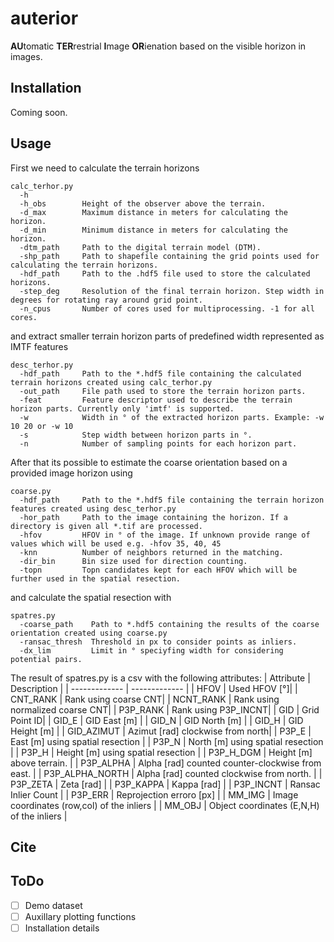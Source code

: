 # auterior
**AU**tomatic **TER**restrial **I**mage **OR**ienation based on the visible horizon in images. 

## Installation
Coming soon.

## Usage 
First we need to calculate the terrain horizons
```
calc_terhor.py
  -h
  -h_obs        Height of the observer above the terrain.
  -d_max        Maximum distance in meters for calculating the horizon.
  -d_min        Minimum distance in meters for calculating the horizon.
  -dtm_path     Path to the digital terrain model (DTM).
  -shp_path     Path to shapefile containing the grid points used for calculating the terrain horizons.
  -hdf_path     Path to the .hdf5 file used to store the calculated horizons.
  -step_deg     Resolution of the final terrain horizon. Step width in degrees for rotating ray around grid point.
  -n_cpus       Number of cores used for multiprocessing. -1 for all cores.
```
and extract smaller terrain horizon parts of predefined width represented as IMTF features
```
desc_terhor.py
  -hdf_path     Path to the *.hdf5 file containing the calculated terrain horizons created using calc_terhor.py
  -out_path     File path used to store the terrain horizon parts.
  -feat         Feature descriptor used to describe the terrain horizon parts. Currently only 'imtf' is supported.
  -w            Width in ° of the extracted horizon parts. Example: -w 10 20 or -w 10
  -s            Step width between horizon parts in °.
  -n            Number of sampling points for each horizon part.
```
After that its possible to estimate the coarse orientation based on a provided image horizon using
```
coarse.py 
  -hdf_path     Path to the *.hdf5 file containing the terrain horizon features created using desc_terhor.py
  -hor_path     Path to the image containing the horizon. If a directory is given all *.tif are processed.
  -hfov         HFOV in ° of the image. If unknown provide range of values which will be used e.g. -hfov 35, 40, 45
  -knn          Number of neighbors returned in the matching.
  -dir_bin      Bin size used for direction counting.
  -topn         Topn candidates kept for each HFOV which will be further used in the spatial resection.
```
and calculate the spatial resection with
```
spatres.py 
  -coarse_path    Path to *.hdf5 containing the results of the coarse orientation created using coarse.py
  -ransac_thresh  Threshold in px to consider points as inliers.
  -dx_lim         Limit in ° speciyfing width for considering potential pairs.
```
The result of spatres.py is a csv with the following attributes:
| Attribute  | Description |
| ------------- | ------------- |
| HFOV  | Used HFOV [°]|
| CNT_RANK  | Rank using coarse CNT|
| NCNT_RANK  | Rank using normalized coarse CNT|
| P3P_RANK  | Rank using P3P_INCNT|
| GID  | Grid Point ID|
| GID_E  | GID East [m] |
| GID_N  | GID North [m] |
| GID_H  | GID Height [m]  |
| GID_AZIMUT  | Azimut [rad] clockwise from north|
| P3P_E  | East [m] using spatial resection |
| P3P_N  | North [m] using spatial resection |
| P3P_H  | Height [m] using spatial resection |
| P3P_H_DGM  | Height [m] above terrain. |
| P3P_ALPHA  | Alpha [rad] counted counter-clockwise from east. |
| P3P_ALPHA_NORTH  | Alpha [rad] counted clockwise from north. |
| P3P_ZETA  | Zeta [rad]  |
| P3P_KAPPA  | Kappa [rad]  |
| P3P_INCNT  | Ransac Inlier Count  |
| P3P_ERR  | Reprojection erroro [px]  |
| MM_IMG  | Image coordinates (row,col) of the inliers |
| MM_OBJ  | Object coordinates (E,N,H) of the inliers |

## Cite

## ToDo
- [ ] Demo dataset
- [ ] Auxillary plotting functions
- [ ] Installation details

